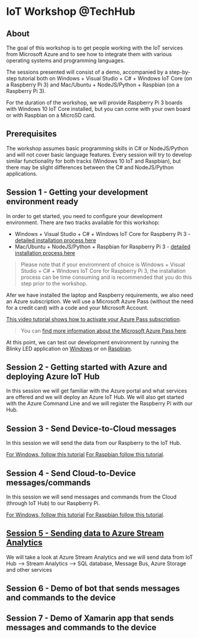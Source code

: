 IoT Workshop @TechHub
=====================


About
-----

The goal of this workshop is to get people working with the IoT services from Microsoft Azure and to see how to integrate them with various operating systems and programming languages. 

The sessions presented will consist of a demo, accompanied by a step-by-step tutorial both on Windows + Visual Studio + C# + Windows IoT Core (on a Raspberry Pi 3) and Mac/Ubuntu + NodeJS/Python + Raspbian (on a Raspberry Pi 3).

For the duration of the workshop, we will provide Raspberry Pi 3 boards with Windows 10 IoT Core installed, but you can come with your own board or with Raspbian on a MicroSD card.

Prerequisites
-------------
The workshop assumes basic programming skills in C# or NodeJS/Python and will not cover basic language features.
Every session will try to develop similar functionality for both tracks (Windows 10 IoT and Raspbian), but there may be slight differences between the C# and NodeJS/Python applications.


Session 1 - Getting your development environment ready
-------------------------------------------------------

In order to get started, you need to configure your development environment. There are two tracks available for this workshop: 

- Windows + Visual Studio + C# + Windows IoT Core for  Raspberry Pi 3 - [detailed installation process here](link-to-Windows-track-installation-process)
- Mac/Ubuntu + NodeJS/Python + Raspbian for Raspberry Pi 3 - [detailed installation process here](link-to-Raspbian-installation-process)

> Please note that if your enviromnent of choice is Windows + Visual Studio + C# + Windows IoT Core for  Raspberry Pi 3, the installation process can be time consuming and is recommended that you do this step prior to the workshop.

Afer we have installed the laptop and Raspberry requirements, we also need an Azure subscription. We will use a Microsoft Azure Pass (without the need for a credit card) with a code and your Microsoft Account.

[This video tutorial shows how to activate your Azure Pass subscription](https://channel9.msdn.com/Blogs/joeraio/Activating-Microsoft-Azure-Subscription-Using-Azure-Pass).

> You can [find more information about the Microsoft Azure Pass here](https://azure.microsoft.com/en-gb/offers/azure-pass/).

At this point, we can test our development environment by running the Blinky LED application on [Windows](link-to-blinky-led-windows) or on [Raspbian](link-to-blinky-led-raspbian).


Session 2 - Getting started with Azure and deploying Azure IoT Hub
-------------------------------------------------------------------
In this session we will get familiar with the Azure portal and what services are offered and we will deploy an Azure IoT Hub.
We will also get started with the Azure Command Line and we will register the Raspberry Pi with our Hub.

Session 3 - Send Device-to-Cloud messages
-----------------------------------------
In this session we will send the data from our Raspberry to the IoT Hub.

[For Windows, follow this tutorial](link-to-windows-tutorial)
[For Raspbian follow this tutorial](link-to-raspbian-tutorial).

Session 4 - Send Cloud-to-Device messages/commands
--------------------------------------------------
In this session we will send messages and commands from the Cloud (through IoT Hub) to our Raspberry Pi.

[For Windows, follow this tutorial](link-to-windows-tutorial)
[For Raspbian follow this tutorial](link-to-raspbian-tutorial).

[Session 5 - Sending data to Azure Stream Analytics](link-to-session-5)
--------------------------------------------------
We will take a look at Azure Stream Analytics and we will send data from IoT Hub --> Stream Analytics --> SQL database, Message Bus, Azure Storage and other services


Session 6 - Demo of bot that sends messages and commands to the device
-----------------------------------------------------------------------

Session 7 - Demo of Xamarin app that sends messages and commands to the device
------------------------------------------------------------------------------